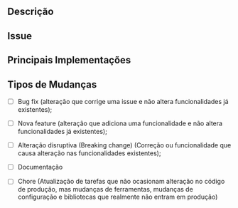 <!---Nomear PR-->
<!---Ex: -->
<!--- [#NUMERO_ISSUE] Nome do PR -->

## Descrição
<!--- insira uma descrição geral do que foi alterado neste PR -->

## Issue
<!--- cole a TAG da issue -->
<!--- Apenas referencie a issue para rastrebilidade, não a feche sem validação -->
<!--- Refers: link -->

## Principais Implementações
<!--- se for de código, descreva altreações relevantes -->

## Tipos de Mudanças
 - [ ] Bug fix (alteração que corrige uma issue e não altera funcionalidades já existentes);
 - [ ] Nova feature (alteração que adiciona uma funcionalidade e não altera funcionalidades já existentes);
 - [ ] Alteração disruptiva (Breaking change) (Correção ou funcionalidade que causa alteração nas funcionalidades existentes);
 - [ ] Documentação
 - [ ] Chore (Atualização de tarefas que não ocasionam alteração no código de produção, mas mudanças de ferramentas, mudanças de configuração e bibliotecas que realmente não entram em produção)

